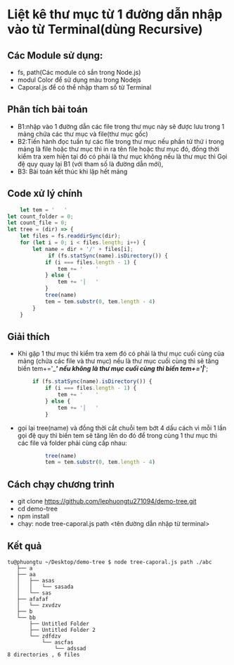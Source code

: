 # Liệt kê thư mục từ 1 đường dẫn nhập vào từ Terminal(dùng Recursive)

## Các Module sử dụng:
* fs, path(Các module có sắn trong Node.js)
* modul Color để sử dụng màu trong Nodejs
* Caporal.js để có thể nhập tham số từ Terminal
## Phân tích bài toán
* B1:nhập vào 1 đường dẫn các file trong thư mục này sẽ được lưu trong 1 mảng chứa các thư mục và file(thư mục gốc)
* B2:Tiến hành đọc tuần tự các file trong thư mục nếu phần tử thứ i trong mảng là file hoặc thư mục thì in ra tên file hoặc thư mục đó, đồng thời kiểm tra xem hiện tại đó có phải là thư mục không nếu là thư mục thì Gọi đệ quy quay lại B1 (với tham số là đường dẫn mới),
* B3: Bài toán kết thúc khi lặp hết mảng 
## Code xử lý chính
``` javascript
    let tem = '   '
let count_folder = 0;
let count_file = 0;
let tree = (dir) => {
    let files = fs.readdirSync(dir);
    for (let i = 0; i < files.length; i++) {
        let name = dir + '/' + files[i];
             if (fs.statSync(name).isDirectory()) {
            if (i === files.length - 1) {
                tem += '    '
            } else {
                tem += '│   '
            }
            tree(name)
            tem = tem.substr(0, tem.length - 4)
        }
    }
```
## Giải thích
* Khi gặp 1 thư mục thì kiểm tra xem đó có phải là thư mục cuối cùng của mảng (chứa các file và thư mục) nếu là thư mục cuối cùng thì sẽ tăng biến tem+='____' nếu không là thư mục cuối cùng thì biến tem+='|___';
``` javascript
        if (fs.statSync(name).isDirectory()) {
            if (i === files.length - 1) {
                tem += '    '
            } else {
                tem += '│   '
            }

```
* gọi lại tree(name) và đồng thời cắt chuỗi tem bớt 4 dấu cách vì mỗi 1 lần gọi đệ quy thì biến tem sẽ tăng lên do đó để trong cùng 1 thư mục thì các file và folder phải cùng cấp nhau:
``` javascript
            tree(name)
            tem = tem.substr(0, tem.length - 4)
```

## Cách chạy chương trình 
* git clone  https://github.com/lephuongtu271094/demo-tree.git
* cd demo-tree
* npm install
* chạy: node tree-caporal.js path <tên đường dẫn nhập từ terminal>
## Kết quả 
```
tu@phuongtu ~/Desktop/demo-tree $ node tree-caporal.js path ./abc
   ├── a
   ├── aa
   │   ├── asas
   │   │   └── sasada
   │   └── sas
   ├── afafaf
   │   └── zxvdzv
   ├── b
   └── bb
       ├── Untitled Folder
       ├── Untitled Folder 2
       └── zdfdzv
           └── ascfas
               └── adssad
8 directories , 6 files

```




























